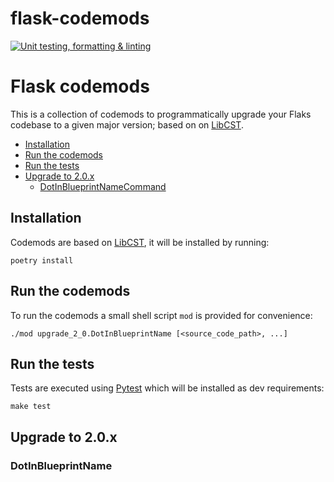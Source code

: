 # flask-codemods

[![Unit testing, formatting & linting](https://github.com/expobrain/flask-codemods/actions/workflows/test.yml/badge.svg)](https://github.com/expobrain/flask-codemods/actions/workflows/test.yml)

# Flask codemods

This is a collection of codemods to programmatically upgrade your Flaks codebase to a given major version; based on on [LibCST](https://github.com/Instagram/LibCST/).

- [Installation](#Installation)
- [Run the codemods](#Run_the_codemods)
- [Run the tests](#Run_the_tests)
- [Upgrade to 2.0.x](#2_0)
  - [DotInBlueprintNameCommand](#DotInBlueprintNameCommand)

## Installation

Codemods are based on [LibCST](https://github.com/Instagram/LibCST/), it will be installed by running:

```shell
poetry install
```

## Run the codemods

To run the codemods a small shell script `mod` is provided for convenience:

```shell
./mod upgrade_2_0.DotInBlueprintName [<source_code_path>, ...]
```

## Run the tests

Tests are executed using [Pytest](https://docs.pytest.org/) which will be installed as dev requirements:

```shell
make test
```

## Upgrade to 2.0.x

### DotInBlueprintName
